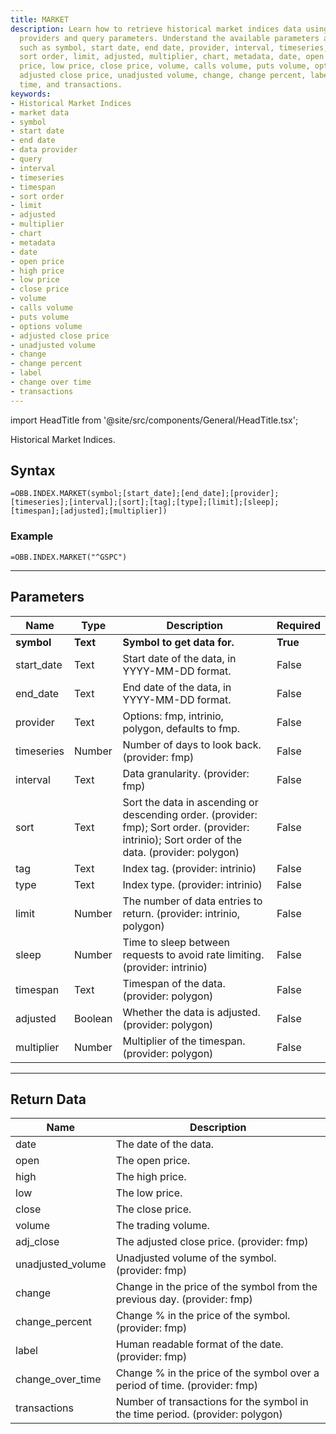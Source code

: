 ```yaml
---
title: MARKET
description: Learn how to retrieve historical market indices data using various data
  providers and query parameters. Understand the available parameters and return values,
  such as symbol, start date, end date, provider, interval, timeseries, timespan,
  sort order, limit, adjusted, multiplier, chart, metadata, date, open price, high
  price, low price, close price, volume, calls volume, puts volume, options volume,
  adjusted close price, unadjusted volume, change, change percent, label, change over
  time, and transactions.
keywords: 
- Historical Market Indices
- market data
- symbol
- start date
- end date
- data provider
- query
- interval
- timeseries
- timespan
- sort order
- limit
- adjusted
- multiplier
- chart
- metadata
- date
- open price
- high price
- low price
- close price
- volume
- calls volume
- puts volume
- options volume
- adjusted close price
- unadjusted volume
- change
- change percent
- label
- change over time
- transactions
---
```


<!-- markdownlint-disable MD033 -->
import HeadTitle from '@site/src/components/General/HeadTitle.tsx';

<HeadTitle title="INDEX.MARKET | OpenBB Add-in for Excel Docs" />

Historical Market Indices.

## Syntax

```excel wordwrap
=OBB.INDEX.MARKET(symbol;[start_date];[end_date];[provider];[timeseries];[interval];[sort];[tag];[type];[limit];[sleep];[timespan];[adjusted];[multiplier])
```

### Example

```excel wordwrap
=OBB.INDEX.MARKET("^GSPC")
```

---

## Parameters

| Name | Type | Description | Required |
| ---- | ---- | ----------- | -------- |
| **symbol** | **Text** | **Symbol to get data for.** | **True** |
| start_date | Text | Start date of the data, in YYYY-MM-DD format. | False |
| end_date | Text | End date of the data, in YYYY-MM-DD format. | False |
| provider | Text | Options: fmp, intrinio, polygon, defaults to fmp. | False |
| timeseries | Number | Number of days to look back. (provider: fmp) | False |
| interval | Text | Data granularity. (provider: fmp) | False |
| sort | Text | Sort the data in ascending or descending order. (provider: fmp); Sort order. (provider: intrinio); Sort order of the data. (provider: polygon) | False |
| tag | Text | Index tag. (provider: intrinio) | False |
| type | Text | Index type. (provider: intrinio) | False |
| limit | Number | The number of data entries to return. (provider: intrinio, polygon) | False |
| sleep | Number | Time to sleep between requests to avoid rate limiting. (provider: intrinio) | False |
| timespan | Text | Timespan of the data. (provider: polygon) | False |
| adjusted | Boolean | Whether the data is adjusted. (provider: polygon) | False |
| multiplier | Number | Multiplier of the timespan. (provider: polygon) | False |

---

## Return Data

| Name | Description |
| ---- | ----------- |
| date | The date of the data.  |
| open | The open price.  |
| high | The high price.  |
| low | The low price.  |
| close | The close price.  |
| volume | The trading volume.  |
| adj_close | The adjusted close price. (provider: fmp) |
| unadjusted_volume | Unadjusted volume of the symbol. (provider: fmp) |
| change | Change in the price of the symbol from the previous day. (provider: fmp) |
| change_percent | Change % in the price of the symbol. (provider: fmp) |
| label | Human readable format of the date. (provider: fmp) |
| change_over_time | Change % in the price of the symbol over a period of time. (provider: fmp) |
| transactions | Number of transactions for the symbol in the time period. (provider: polygon) |
